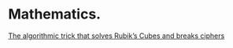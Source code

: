 # Mathematics.
[The algorithmic trick that solves Rubik’s Cubes and breaks ciphers](https://www.youtube.com/watch?v=wL3uWO-KLUE&amp;ab_channel=polylog)
